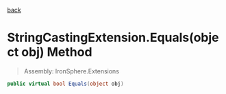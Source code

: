 ﻿

[back](/IronSphere.Extensions/types/StringCastingExtension)

# StringCastingExtension.Equals(object obj) Method

> Assembly: IronSphere.Extensions

```csharp
public virtual bool Equals(object obj)
```



 